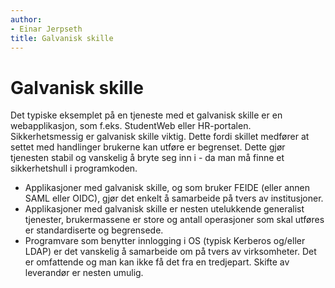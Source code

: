 ```yaml
---
author:
- Einar Jerpseth
title: Galvanisk skille
---
```


# Galvanisk skille

Det typiske eksemplet på en tjeneste med et galvanisk skille er en webapplikasjon, som f.eks. StudentWeb eller HR-portalen. Sikkerhetsmessig er galvanisk skille viktig. Dette fordi skillet medfører at settet med handlinger brukerne kan utføre er begrenset. Dette gjør tjenesten stabil og vanskelig å bryte seg inn i - da man må finne et sikkerhetshull i programkoden.

* Applikasjoner med galvanisk skille, og som bruker FEIDE (eller annen SAML eller OIDC), gjør det enkelt å samarbeide på tvers av institusjoner.
* Applikasjoner med galvanisk skille er nesten utelukkende generalist tjenester, brukermassene er store og antall operasjoner som skal utføres er standardiserte og begrensede.
* Programvare som benytter innlogging i OS (typisk Kerberos og/eller LDAP) er det vanskelig å samarbeide om på tvers av virksomheter. Det er omfattende og man kan ikke få det fra en tredjepart. Skifte av leverandør er nesten umulig.
